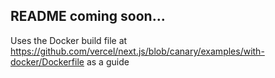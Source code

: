 ## README coming soon...


Uses the Docker build file at https://github.com/vercel/next.js/blob/canary/examples/with-docker/Dockerfile as a guide

